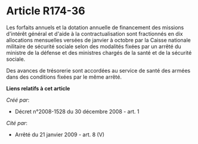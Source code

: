 # Article R174-36

Les forfaits annuels et la dotation annuelle de financement des missions d'intérêt général et d'aide à la contractualisation
sont fractionnés en dix allocations mensuelles versées de janvier à octobre par la Caisse nationale militaire de sécurité
sociale selon des modalités fixées par un arrêté du ministre de la défense et des ministres chargés de la santé et de la
sécurité sociale. 

Des avances de trésorerie sont accordées au service de santé des armées dans des conditions fixées par le même arrêté.

**Liens relatifs à cet article**

_Créé par_:

  - Décret n°2008-1528 du 30 décembre 2008 - art. 1

_Cité par_:

  - Arrêté du 21 janvier 2009 - art. 8 (V)
